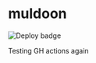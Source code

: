 # muldoon

![Deploy badge](https://img.shields.io/endpoint?url=https%3A%2F%2Fraw.githubusercontent.com%2FMetRonnie%2Fmuldoon%2Fbadge%2F.github%2Fbadge-endpoints%2Fdeploy.json)

Testing GH actions again



